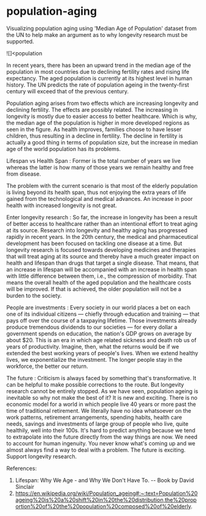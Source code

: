 # population-aging
Visualizing population aging using 'Median Age of Population' dataset from the UN to help make an argument as to why longevity research must be supported.

![]<population

In recent years, there has been an upward trend in the median age of the population in most countries due to declining fertility rates and rising life expectancy. 
The aged population is currently at its highest level in human history. The UN predicts the rate of population ageing in the twenty-first century will exceed that of the 
previous century.

Population aging arises from two effects which are increasing longevity and declining fertility. The effects are possibly related. The increasing in longevity is mostly due to 
easier access to better healthcare. Which is why, the median age of the population is higher in more developed regions as seen in the figure. As health improves, families choose 
to have lesser children, thus resulting in a decline in fertility. The decline in fertility is actually a good thing in terms of population size, but the increase in median age 
of the world population has its problems.

Lifespan vs Health Span : Former is the total number of years we live whereas the latter is how many of those years we remain healthy and free from disease.

The problem with the current scenario is that most of the elderly population is living beyond its health span, thus not enjoying the extra years of life gained from the 
technological and medical advances. An increase in poor health with increased longevity is not great.

Enter longevity research : So far, the increase in longevity has been a result of better access to healthcare rather than an intentional effort to treat aging at its source. 
Research into longevity and healthy aging has progressed rapidly in recent years. In the 20th century, the medical and pharmaceutical development has been focused on tackling 
one disease at a time. But longevity research is focused towards developing medicines and therapies that will treat aging at its source and thereby have a much greater impact on 
health and lifespan than drugs that target a single disease. That means, that an increase in lifespan will be accompanied with an increase in health span with little difference 
between them, i.e., the compression of morbidity. That means the overall health of the aged population and the healthcare costs will be improved. If that is achieved, the older 
population will not be a burden to the society.

People are investments : Every society in our world places a bet on each one of its individual citizens — chiefly through education and training — that pays off over the 
course of a taxpaying lifetime. Those investments already produce tremendous dividends to our societies — for every dollar a government spends on education, the nation's GDP 
grows on average by about $20. This is an era in which age related sickness and death rob us of years of productivity. Imagine, then, what the returns would be if we extended 
the best working years of people's lives. When we extend healthy lives, we exponentialize the investment. The longer people stay in the workforce, the better our return.

The future : Criticism is always faced by something that's transformative. It can be helpful to make possible corrections to the route. But longevity research cannot be 
entirely stopped. As we have seen, population ageing is inevitable so why not make the best of it? It is new and exciting. There is no economic model for a world in which 
people live 40 years or more past the time of traditional retirement. We literally have no idea whatsoever on the work patterns, retirement arrangements, spending habits, 
health care needs, savings and investments of large group of people who live, quite healthily, well into their 100s. It's hard to predict anything because we tend to 
extrapolate into the future directly from the way things are now. We need to account for human ingenuity. You never know what's coming up and we almost always find a way to 
deal with a problem. The future is exciting. Support longevity research.

References:
1. Lifespan: Why We Age - and Why We Don't Have To. -- Book by David Sinclair
2. https://en.wikipedia.org/wiki/Population_ageing#:~:text=Population%20ageing%20is%20a%20shift%20in%20the%20distribution,the%20proportion%20of%20the%20population%20composed%20of%20elderly.

